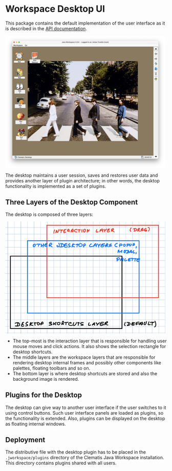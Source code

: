 # Workspace Desktop UI

This package contains the default implementation of the user interface as it is described in the [API documentation](https://github.com/grauds/clematis.desktop/blob/master/libs/api/README.md#workspace-user-interface).

<img src="./doc/workspace_ui.png" alt="Clematis Desktop Screenshot" width="500px" align="middle"/>

The desktop maintains a user session, saves and restores user data and provides another layer of plugin architecture; in other words, the desktop functionality is implemented as a set of plugins. 

## Three Layers of the Desktop Component

The desktop is composed of three layers:

<img src="./doc/three_layers.png" alt="" width="500px" align="middle"/>

* The top-most is the interaction layer that is responsible for handling user mouse moves and click actions. It also shows the selection rectangle for desktop shortcuts.
* The middle layers are the workspace layers that are responsible for rendering desktop internal frames and possibly other components like palettes, floating toolbars and so on.
* The bottom layer is where desktop shortcuts are stored and also the background image is rendered.

## Plugins for the Desktop

The desktop can give way to another user interface if the user switches to it using control buttons. Such user interface panels are loaded as plugins, so the functionality is extended. Also, plugins can be displayed on the desktop as floating internal windows. 

## Deployment

The distributive file with the desktop plugin has to be placed in the `.jworkspace/plugins` directory of the Clematis Java Workspace installation. This directory contains plugins shared with all users. 

